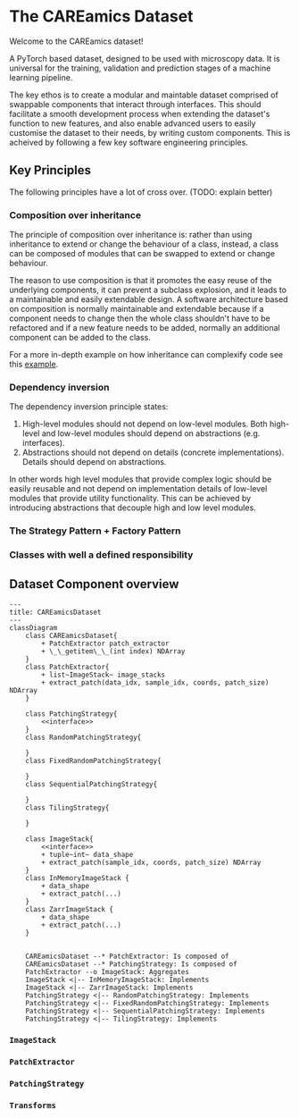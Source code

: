 # The CAREamics Dataset

Welcome to the CAREamics dataset! 

A PyTorch based dataset, designed to be used with microscopy data. It is universal for the training, validation and prediction stages of a machine learning pipeline. 

The key ethos is to create a modular and maintable dataset comprised of swappable components that interact through interfaces. This should facilitate a smooth development process when extending the dataset's function to new features, and also enable advanced users to easily customise the dataset to their needs, by writing custom components. This is acheived by following a few key software engineering principles.

## Key Principles

The following principles have a lot of cross over. (TODO: explain better)

### Composition over inheritance

The principle of composition over inheritance is: rather than using inheritance to extend or change the behaviour of a class, instead, a class can be composed of modules that can be swapped to extend or change behaviour.

The reason to use composition is that it promotes the easy reuse of the underlying components, it can prevent a subclass explosion, and it leads to a maintainable and easily extendable design. A software architecture based on composition is normally maintainable and extendable because if a component needs to change then the whole class shouldn't have to be refactored and if a new feature needs to be added, normally an additional component can be added to the class.

For a more in-depth example on how inheritance can complexify code see this [example](example_composition_over_inheritance.md).

### Dependency inversion

The dependency inversion principle states:

1. High-level modules should not depend on low-level modules. Both high-level and low-level modules should depend on abstractions (e.g. interfaces).
2. Abstractions should not depend on details (concrete implementations). Details should depend on abstractions.

In other words high level modules that provide complex logic should be easily reusable and not depend on implementation details of low-level modules that provide utility functionality. This can be achieved by introducing abstractions that decouple high and low level modules.

### The Strategy Pattern + Factory Pattern

### Classes with well a defined responsibility

## Dataset Component overview

```mermaid
---
title: CAREamicsDataset
---
classDiagram
    class CAREamicsDataset{
        + PatchExtractor patch_extractor
        + \_\_getitem\_\_(int index) NDArray
    }
    class PatchExtractor{
        + list~ImageStack~ image_stacks
        + extract_patch(data_idx, sample_idx, coords, patch_size) NDArray
    }

    class PatchingStrategy{
        <<interface>>
    }
    class RandomPatchingStrategy{

    }
    class FixedRandomPatchingStrategy{

    }
    class SequentialPatchingStrategy{

    }
    class TilingStrategy{

    }

    class ImageStack{
        <<interface>>
        + tuple~int~ data_shape
        + extract_patch(sample_idx, coords, patch_size) NDArray
    }
    class InMemoryImageStack {
        + data_shape
        + extract_patch(...)
    }
    class ZarrImageStack {
        + data_shape
        + extract_patch(...)
    }
    
    
    CAREamicsDataset --* PatchExtractor: Is composed of
    CAREamicsDataset --* PatchingStrategy: Is composed of
    PatchExtractor --o ImageStack: Aggregates
    ImageStack <|-- InMemoryImageStack: Implements
    ImageStack <|-- ZarrImageStack: Implements
    PatchingStrategy <|-- RandomPatchingStrategy: Implements
    PatchingStrategy <|-- FixedRandomPatchingStrategy: Implements
    PatchingStrategy <|-- SequentialPatchingStrategy: Implements
    PatchingStrategy <|-- TilingStrategy: Implements

```

### `ImageStack`

### `PatchExtractor`

### `PatchingStrategy`

### `Transforms`